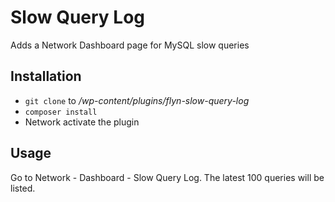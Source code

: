 # Slow Query Log

Adds a Network Dashboard page for MySQL slow queries

## Installation

* `git clone` to */wp-content/plugins/flyn-slow-query-log*
* `composer install`
* Network activate the plugin

## Usage

Go to Network - Dashboard - Slow Query Log. The latest 100 queries will be listed.